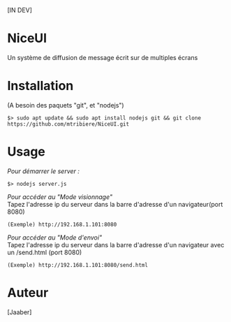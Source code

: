 [IN DEV]<br>
# NiceUI
Un système de diffusion de message écrit sur de multiples écrans

# Installation
(A besoin des paquets "git", et "nodejs")
```
$> sudo apt update && sudo apt install nodejs git && git clone https://github.com/mtribiere/NiceUI.git 
```

# Usage 
<i>Pour démarrer le server : </i>
```
$> nodejs server.js
```
<i>Pour accéder au "Mode visionnage"</i><br>
Tapez l'adresse ip du serveur dans la barre d'adresse d'un navigateur(port 8080)<br>

```
(Exemple) http://192.168.1.101:8080
```

<i>Pour accéder au "Mode d'envoi"</i><br>
Tapez l'adresse ip du serveur dans la barre d'adresse d'un navigateur avec un /send.html (port 8080)<br>

```
(Exemple) http://192.168.1.101:8080/send.html
```

# Auteur
[Jaaber]
